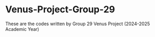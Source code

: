 # Venus-Project-Group-29
These are the codes written by Group 29 Venus Project (2024-2025 Academic Year)
